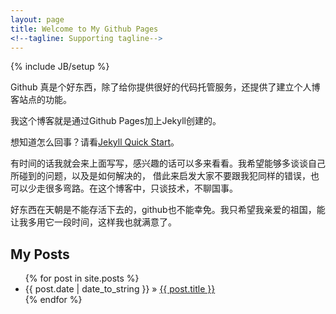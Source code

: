 ```yaml
---
layout: page
title: Welcome to My Github Pages
<!--tagline: Supporting tagline-->
---
```

{% include JB/setup %}

Github 真是个好东西，除了给你提供很好的代码托管服务，还提供了建立个人博客站点的功能。

我这个博客就是通过Github Pages加上Jekyll创建的。

想知道怎么回事？请看[Jekyll Quick Start](http://jekyllbootstrap.com/usage/jekyll-quick-start.html)。

有时间的话我就会来上面写写，感兴趣的话可以多来看看。我希望能够多谈谈自己所碰到的问题，以及是如何解决的，
借此来启发大家不要跟我犯同样的错误，也可以少走很多弯路。在这个博客中，只谈技术，不聊国事。

好东西在天朝是不能存活下去的，github也不能幸免。我只希望我亲爱的祖国，能让我多用它一段时间，这样我也就满意了。
    
## My Posts

<ul class="posts">
  {% for post in site.posts %}
    <li><span>{{ post.date | date_to_string }}</span> &raquo; <a href="{{ BASE_PATH }}{{ post.url }}">{{ post.title }}</a></li>
  {% endfor %}
</ul>

